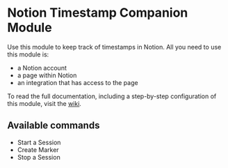 # Notion Timestamp Companion Module

Use this module to keep track of timestamps in Notion. All you need to use this module is: 

* a Notion account
* a page within Notion
* an integration that has access to the page

To read the full documentation, including a step-by-step configuration of this module, visit the [wiki](https://github.com/bitfocus/companion-module-notion-timestamp/wiki).

## Available commands

* Start a Session
* Create Marker
* Stop a Session